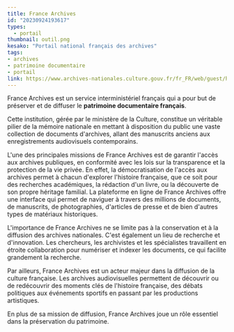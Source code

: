 ```yaml
---
title: France Archives
id: "20230924193617"
types:
  - portail
thumbnail: outil.png
kesako: "Portail national français des archives"
tags:
- archives
- patrimoine documentaire
- portail
link: https://www.archives-nationales.culture.gouv.fr/fr_FR/web/guest/home
---
```


France Archives est un service interministériel français qui a pour but de préserver et de diffuser le **patrimoine documentaire français**. 

Cette institution, gérée par le ministère de la Culture, constitue un véritable pilier de la mémoire nationale en mettant à disposition du public une vaste collection de documents d'archives, allant des manuscrits anciens aux enregistrements audiovisuels contemporains.

L'une des principales missions de France Archives est de garantir l'accès aux archives publiques, en conformité avec les lois sur la transparence et la protection de la vie privée. En effet, la démocratisation de l'accès aux archives permet à chacun d'explorer l'histoire française, que ce soit pour des recherches académiques, la rédaction d'un livre, ou la découverte de son propre héritage familial. La plateforme en ligne de France Archives offre une interface qui permet de naviguer à travers des millions de documents, de manuscrits, de photographies, d'articles de presse et de bien d'autres types de matériaux historiques.

L'importance de France Archives ne se limite pas à la conservation et à la diffusion des archives nationales. C'est également un lieu de recherche et d'innovation. Les chercheurs, les archivistes et les spécialistes travaillent en étroite collaboration pour numériser et indexer les documents, ce qui facilite grandement la recherche. 


Par ailleurs, France Archives est un acteur majeur dans la diffusion de la culture française. Les archives audiovisuelles permettent de découvrir ou de redécouvrir des moments clés de l'histoire française, des débats politiques aux événements sportifs en passant par les productions artistiques. 

En plus de sa mission de diffusion, France Archives joue un rôle essentiel dans la préservation du patrimoine. 



